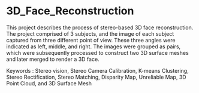 # 3D_Face_Reconstruction

This project describes the process of stereo-based 3D face reconstruction. The project comprised of 3 subjects, and the image of each subject captured from three different point of view. These three angles were indicated as left, middle, and right. The images were grouped as pairs, which were subsequently processed to construct two 3D surface meshes and later merged to render a 3D face.

Keywords : Stereo vision, Stereo Camera Calibration, K-means Clustering, Stereo Rectification, Stereo Matching, Disparity Map, Unreliable Map, 3D Point Cloud, and 3D Surface Mesh
